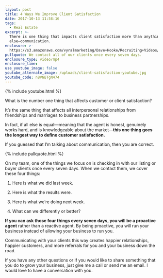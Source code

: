 ```yaml
---
layout: post
title: 4 Ways We Improve Client Satisfaction
date: 2017-10-13 11:58:16
tags:
  - Real Estate
excerpt: >-
  There is one thing that impacts client satisfaction more than anything
  else—communication.
enclosure: >-
  https://s3.amazonaws.com/vyralmarketing/Dave+Hooke/Recruiting+Videos/Central+PA+Real+Estate+Agent-+4+Ways+We+Improve+Client+Satisfaction.mp4
pullquote: We contact all of our clients once every seven days.
enclosure_type: video/mp4
enclosure_time:
use_youtube_image: false
youtube_alternate_image: /uploads/client-satisfaction-youtube.jpg
youtube_code: n8VNBTgN474
---
```



{% include youtube.html %}

What is the number one thing that affects customer or client satisfaction?

It’s the same thing that affects all interpersonal relationships from friendships and marriages to business partnerships.

In fact, if all else is equal—meaning that the agent is honest, genuinely works hard, and is knowledgeable about the market—**this one thing goes the longest way to define customer satisfaction.**

If you guessed that I’m talking about communication, then you are correct.

{% include pullquote.html %}

On my team, one of the things we focus on is checking in with our listing or buyer clients once every seven days. When we contact them, we cover these four things:

1) Here is what we did last week.

2) Here is what the results were.

3) Here is what we’re doing next week.

4) What can we differently or better?

**If you can ask those four things every seven days, you will be a proactive agent** rather than a reactive agent. By being proactive, you will run your business instead of allowing your business to run you.

Communicating with your clients this way creates happier relationships, happier customers, and more referrals for you and your business down the road.

If you have any other questions or if you would like to share something that you do to grow your business, just give me a call or send me an email. I would love to have a conversation with you.